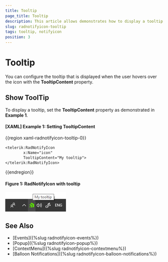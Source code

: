 ```yaml
---
title: Tooltip
page_title: Tooltip
description: This article allows demonstrates how to display a tooltip when the user's mouse is over the RadNotifyIcon.
slug: radnotifyicon-tooltip
tags: tooltip, notifyicon
position: 3
---
```


# Tooltip

You can configure the tooltip that is displayed when the user hovers over the icon with the __TooltipContent__ property. 

## Show ToolTip

To display a tooltip, set the **TooltipContent** property as demonstrated in __Example 1__. 

#### __[XAML] Example 1: Setting TooltipContent__
{{region xaml-radnotifyicon-tooltip-0}}
    
    <telerik:RadNotifyIcon
            x:Name="icon"
            TooltipContent="My tooltip">
    </telerik:RadNotifyIcon>
{{endregion}}

#### __Figure 1: RadNotifyIcon with tooltip__

![RadNotifyIcon with tooltip](images/radnotifyicon_tooltip.png)

## See Also 

* [Events]({%slug radnotifyicon-events%})
* [Popup]({%slug radnotifyicon-popup%})
* [ContextMenu]({%slug radnotifyicon-contextmenu%})
* [Balloon Notifications]({%slug radnotifyicon-balloon-notifications%})
